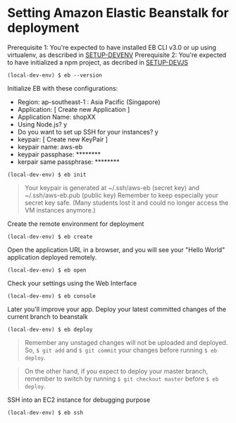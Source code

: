 Setting Amazon Elastic Beanstalk for deployment
==============

Prerequisite 1: You're expected to have installed EB CLI v3.0 or up using virtualenv, as described in [SETUP-DEVENV](SETUP-DEVENV.md)
Prerequisite 2: You're expected to have initialized a npm project, as decribed in [SETUP-DEVJS](SETUP-DEVJS.md)
```
(local-dev-env) $ eb --version
```

Initialize EB with these configurations:
- Region: ap-southeast-1 : Asia Pacific (Singapore)
- Application: [ Create new Application ]
- Application Name: shopXX
- Using Node.js? y
- Do you want to set up SSH for your instances? y
- keypair: [ Create new KeyPair ]
- keypair name: aws-eb
- keypair passphase: ********
- kerpair same passphrase: ********
```
(local-dev-env) $ eb init
```
> Your keypair is generated at ~/.ssh/aws-eb (secret key) and ~/.ssh/aws-eb.pub (public key)
> Remember to keep especially your secret key safe. (Many students lost it and could no longer access the VM instances anymore.) 

Create the remote environment for deployment
```
(local-dev-env) $ eb create
```

Open the application URL in a browser, and you will see your "Hello World" application deployed remotely.
```
(local-dev-env) $ eb open
```

Check your settings using the Web Interface
```
(local-dev-env) $ eb console
```

Later you'll improve your app. Deploy your latest committed changes of the current branch to beanstalk
```
(local-dev-env) $ eb deploy
```
> Remember any unstaged changes will not be uploaded and deployed. 
> So, ```$ git add``` and ```$ git commit``` your changes before running ```$ eb deploy```.

> On the other hand, if you expect to deploy your master branch, remember to switch by running ```$ git checkout master``` before ```$ eb deploy```.

SSH into an EC2 instance for debugging purpose
```
(local-dev-env) $ eb ssh
```
